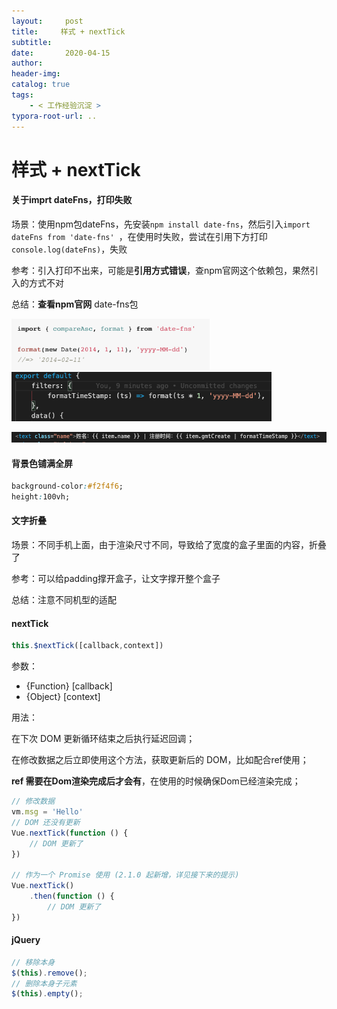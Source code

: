```yaml
---
layout:     post
title:     样式 + nextTick
subtitle:  
date:       2020-04-15
author:     
header-img: 
catalog: true
tags:
    - < 工作经验沉淀 >
typora-root-url: ..
---
```



# 样式 + nextTick

#### 关于imprt dateFns，打印失败

场景：使用npm包dateFns，先安装`npm install date-fns`，然后引入`import dateFns from 'date-fns' `，在使用时失败，尝试在引用下方打印`console.log(dateFns)`，失败

参考：引入打印不出来，可能是**引用方式错误**，查npm官网这个依赖包，果然引入的方式不对

总结：**查看npm官网** date-fns包

<img src="/../img/assets_2019/image-20200415084458289.png" alt="image-20200415084458289" style="zoom: 33%;" />

<img src="/../img/assets_2019/image-20200615170746000.png" alt="image-20200615170746000" style="zoom: 67%;" />

![image-20200615170814164](/../img/assets_2019/image-20200615170814164.png)

#### 背景色铺满全屏

```css
background-color:#f2f4f6;
height:100vh;
```

#### 文字折叠

场景：不同手机上面，由于渲染尺寸不同，导致给了宽度的盒子里面的内容，折叠了

参考：可以给padding撑开盒子，让文字撑开整个盒子

总结：注意不同机型的适配

#### nextTick

```js
this.$nextTick([callback,context])
```

参数：

- {Function}     [callback]
- {Object}     [context]

用法：

在下次 DOM 更新循环结束之后执行延迟回调；

在修改数据之后立即使用这个方法，获取更新后的 DOM，比如配合ref使用；

**ref 需要在Dom渲染完成后才会有**，在使用的时候确保Dom已经渲染完成；

```js
// 修改数据 
vm.msg = 'Hello' 
// DOM 还没有更新 
Vue.nextTick(function () { 
	// DOM 更新了 
}) 

// 作为一个 Promise 使用 (2.1.0 起新增，详见接下来的提示) 
Vue.nextTick() 
	.then(function () { 
		// DOM 更新了 
})
```

#### jQuery

```js
// 移除本身
$(this).remove(); 
// 删除本身子元素
$(this).empty();
```

